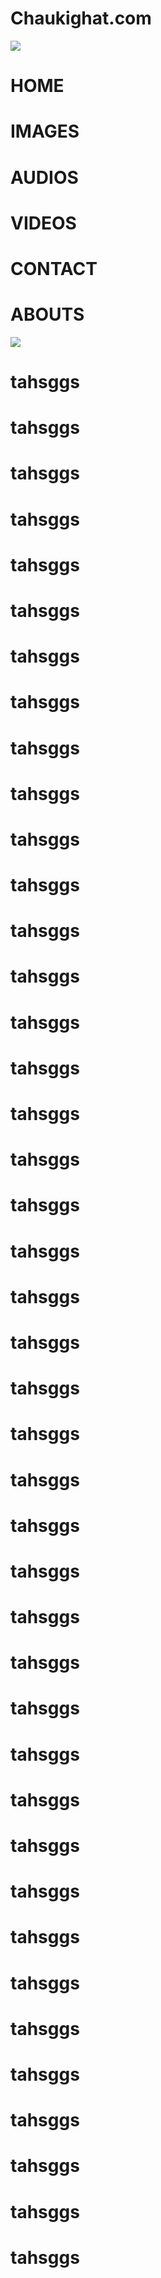 <html>
	<meta content='user-scalable=0' name='viewport' />
    <link href="styles.css" rel="stylesheet">
 
  <body>
	<div id="a"><h1 id="h11">Chaukighat.com</h1></div>
	<div id="b"onclick="a();b();c();d();e();f()">
	  <div id="c"></div>
	  <div id="c"></div>
	  <div id="c"></div>
	</div>
	<div id="d"><img id="img1" src="http://www.nepal.at/gfx/flagofnepal-right_v2.gif"></div>
	<h1 onclick="a1()" id="manu1"style="transition:300ms">HOME</h1>
	<h1 onclick="a1()"id="manu2"style="transition:400ms">IMAGES</h1>
	<h1 onclick="a1()"id="manu3"style="transition:500ms">AUDIOS</h1>
	<h1 onclick="a1()"id="manu4"style="transition:600ms">VIDEOS</h1>
	<h1 onclick="a1()"id="manu5"style="transition:700ms">CONTACT</h1>
	<h1 onclick="a1()"id="manu6"style="transition:800ms">ABOUTS</h1>
	<img src="a/h.jpg">
	<h1>tahsggs</h1>
	<h1>tahsggs</h1>
	<h1>tahsggs</h1>
	<h1>tahsggs</h1>
	<h1>tahsggs</h1>
	<h1>tahsggs</h1>
	<h1>tahsggs</h1>
	<h1>tahsggs</h1>
	<h1>tahsggs</h1>
	<h1>tahsggs</h1>
	<h1>tahsggs</h1>
	<h1>tahsggs</h1>
	<h1>tahsggs</h1>
	<h1>tahsggs</h1>
	<h1>tahsggs</h1>
	<h1>tahsggs</h1>
	<h1>tahsggs</h1>
	<h1>tahsggs</h1>
	<h1>tahsggs</h1>
	<h1>tahsggs</h1>
	<h1>tahsggs</h1>
	<h1>tahsggs</h1>
	<h1>tahsggs</h1>
	<h1>tahsggs</h1>
	<h1>tahsggs</h1>
	<h1>tahsggs</h1>
	<h1>tahsggs</h1>
	<h1>tahsggs</h1>
	<h1>tahsggs</h1>
	<h1>tahsggs</h1>
	<h1>tahsggs</h1>
	<h1>tahsggs</h1>
	<h1>tahsggs</h1>
	<h1>tahsggs</h1>
	<h1>tahsggs</h1>
	<h1>tahsggs</h1>
	<h1>tahsggs</h1>
	<h1>tahsggs</h1>
	<h1>tahsggs</h1>
	<h1>tahsggs</h1>
	<h1>tahsggs</h1>
	<h1>tahsggs</h1>
	<script src="scripts.js"></script>
  </body>
</html>
